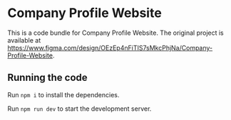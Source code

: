 
  # Company Profile Website

  This is a code bundle for Company Profile Website. The original project is available at https://www.figma.com/design/OEzEp4nFiTIS7sMkcPhjNa/Company-Profile-Website.

  ## Running the code

  Run `npm i` to install the dependencies.

  Run `npm run dev` to start the development server.
  